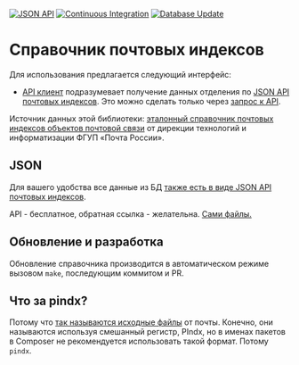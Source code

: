 [![JSON API](https://img.shields.io/badge/json%20api-live-green.svg)](https://www.postindexapi.ru/)
[![Continuous Integration](https://github.com/sanmai/pindx/actions/workflows/ci.yaml/badge.svg)](https://github.com/sanmai/pindx/actions/workflows/ci.yaml)
[![Database Update](https://github.com/sanmai/pindx/actions/workflows/update.yaml/badge.svg?event=schedule)](https://github.com/sanmai/pindx/actions/workflows/update.yaml)

# Справочник почтовых индексов 

Для использования предлагается следующий интерфейс:

- [API клиент](https://github.com/sanmai/pindx-client) подразумевает получение данных отделения по [JSON API почтовых индексов](https://www.postindexapi.ru/). Это можно сделать только через [запрос к API](https://www.postindexapi.ru/).

Источник данных этой библиотеки: [эталонный справочник почтовых индексов объектов почтовой связи](https://www.pochta.ru/support/database/ops) от дирекции технологий и информатизации ФГУП «Почта России».

## JSON

Для вашего удобства все данные из БД [также есть в виде JSON API почтовых индексов](https://www.postindexapi.ru/).

API - бесплатное, обратная ссылка - желательна. [Сами файлы.](docs/json)

## Обновление и разработка

Обновление справочника производится в автоматическом режиме вызовом `make`, последующим коммитом и PR. 

## Что за pindx?

Потому что [так называются исходные файлы](https://www.pochta.ru/support/database/ops) от почты. Конечно, они называются используя смешанный регистр, PIndx, но в именах пакетов в Composer не рекомендуется использовать такой формат. Потому `pindx`.

